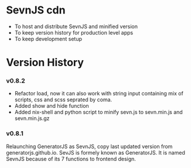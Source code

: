 # SevnJS cdn

- To host and distribute SevnJS and minified version
- To keep version history for production level apps
- To keep development setup 







# Version History

### v0.8.2
- Refactor load, now it can also work with string input containing mix of scripts, css and scss seprated by coma.
- Added show and hide function
- Added nix-shell and python script to minify sevn.js to sevn.min.js and sevn.min.js.gz

### v0.8.1

Relaunching GeneratorJS as SevnJS, copy last updated version from generatorjs.github.io.
SevJS is formely known as GeneratorJS.
It is named SevnJS because of its 7 functions to frontend design.